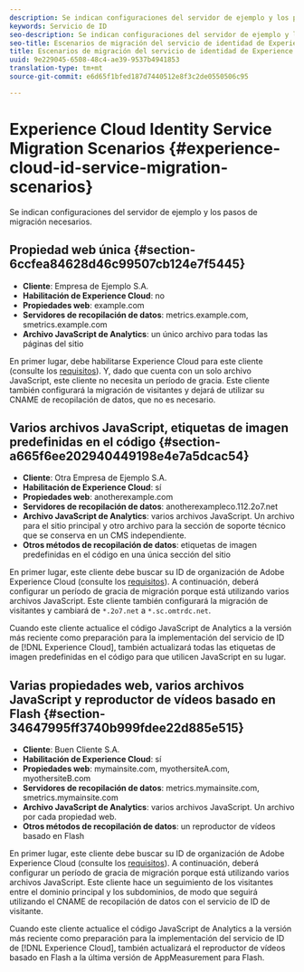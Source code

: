 ```yaml
---
description: Se indican configuraciones del servidor de ejemplo y los pasos de migración necesarios.
keywords: Servicio de ID
seo-description: Se indican configuraciones del servidor de ejemplo y los pasos de migración necesarios.
seo-title: Escenarios de migración del servicio de identidad de Experience Cloud
title: Escenarios de migración del servicio de identidad de Experience Cloud
uuid: 9e229045-6508-48c4-ae39-9537b4941853
translation-type: tm+mt
source-git-commit: e6d65f1bfed187d7440512e8f3c2de0550506c95

---
```



# Experience Cloud Identity Service Migration Scenarios {#experience-cloud-id-service-migration-scenarios}

Se indican configuraciones del servidor de ejemplo y los pasos de migración necesarios.

## Propiedad web única {#section-6ccfea84628d46c99507cb124e7f5445}

* **Cliente**: Empresa de Ejemplo S.A.
* **Habilitación de Experience Cloud**: no
* **Propiedades web**: example.com
* **Servidores de recopilación de datos**: metrics.example.com, smetrics.example.com
* **Archivo JavaScript de Analytics**: un único archivo para todas las páginas del sitio

En primer lugar, debe habilitarse Experience Cloud para este cliente (consulte los [requisitos](../../reference/requirements.md)). Y, dado que cuenta con un solo archivo JavaScript, este cliente no necesita un período de gracia. Este cliente también configurará la migración de visitantes y dejará de utilizar su CNAME de recopilación de datos, que no es necesario.

## Varios archivos JavaScript, etiquetas de imagen predefinidas en el código {#section-a665f6ee202940449198e4e7a5dcac54}

* **Cliente**: Otra Empresa de Ejemplo S.A.
* **Habilitación de Experience Cloud**: sí
* **Propiedades web**: anotherexample.com
* **Servidores de recopilación de datos**: anotherexampleco.112.2o7.net
* **Archivo JavaScript de Analytics**: varios archivos JavaScript. Un archivo para el sitio principal y otro archivo para la sección de soporte técnico que se conserva en un CMS independiente.
* **Otros métodos de recopilación de datos**: etiquetas de imagen predefinidas en el código en una única sección del sitio

En primer lugar, este cliente debe buscar su ID de organización de Adobe Experience Cloud (consulte los [requisitos](../../reference/requirements.md)). A continuación, deberá configurar un período de gracia de migración porque está utilizando varios archivos JavaScript. Este cliente también configurará la migración de visitantes y cambiará de `*.2o7.net` a `*.sc.omtrdc.net`.

Cuando este cliente actualice el código JavaScript de Analytics a la versión más reciente como preparación para la implementación del servicio de ID de [!DNL Experience Cloud], también actualizará todas las etiquetas de imagen predefinidas en el código para que utilicen JavaScript en su lugar.

## Varias propiedades web, varios archivos JavaScript y reproductor de vídeos basado en Flash {#section-34647995ff3740b999fdee22d885e515}

* **Cliente**: Buen Cliente S.A.
* **Habilitación de Experience Cloud**: sí
* **Propiedades web**: mymainsite.com, myothersiteA.com, myothersiteB.com
* **Servidores de recopilación de datos**: metrics.mymainsite.com, smetrics.mymainsite.com
* **Archivo JavaScript de Analytics**: varios archivos JavaScript. Un archivo por cada propiedad web.
* **Otros métodos de recopilación de datos**: un reproductor de vídeos basado en Flash

En primer lugar, este cliente debe buscar su ID de organización de Adobe Experience Cloud (consulte los [requisitos](../../reference/requirements.md)). A continuación, deberá configurar un período de gracia de migración porque está utilizando varios archivos JavaScript. Este cliente hace un seguimiento de los visitantes entre el dominio principal y los subdominios, de modo que seguirá utilizando el CNAME de recopilación de datos con el servicio de ID de visitante.

Cuando este cliente actualice el código JavaScript de Analytics a la versión más reciente como preparación para la implementación del servicio de ID de [!DNL Experience Cloud], también actualizará el reproductor de vídeos basado en Flash a la última versión de AppMeasurement para Flash.
